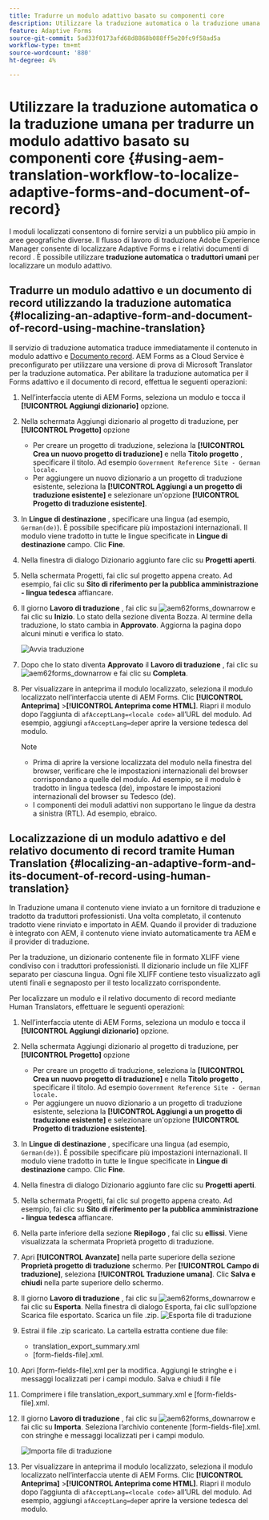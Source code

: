 ```yaml
---
title: Tradurre un modulo adattivo basato su componenti core
description: Utilizzare la traduzione automatica o la traduzione umana per tradurre un modulo adattivo basato su componenti core
feature: Adaptive Forms
source-git-commit: 5ad33f0173afd68d8868b088ff5e20fc9f58ad5a
workflow-type: tm+mt
source-wordcount: '880'
ht-degree: 4%

---
```


# Utilizzare la traduzione automatica o la traduzione umana per tradurre un modulo adattivo basato su componenti core {#using-aem-translation-workflow-to-localize-adaptive-forms-and-document-of-record}

I moduli localizzati consentono di fornire servizi a un pubblico più ampio in aree geografiche diverse. Il flusso di lavoro di traduzione Adobe Experience Manager consente di localizzare Adaptive Forms e i relativi documenti di record . È possibile utilizzare **traduzione automatica** o **traduttori umani** per localizzare un modulo adattivo.

## Tradurre un modulo adattivo e un documento di record utilizzando la traduzione automatica {#localizing-an-adaptive-form-and-document-of-record-using-machine-translation}

Il servizio di traduzione automatica traduce immediatamente il contenuto in modulo adattivo e [Documento record](/help/forms/generate-document-of-record-core-components.md). AEM Forms as a Cloud Service è preconfigurato per utilizzare una versione di prova di Microsoft Translator per la traduzione automatica. Per abilitare la traduzione automatica per il Forms adattivo e il documento di record, effettua le seguenti operazioni:

1. Nell’interfaccia utente di AEM Forms, seleziona un modulo e tocca il **[!UICONTROL Aggiungi dizionario]** opzione.
1. Nella schermata Aggiungi dizionario al progetto di traduzione, per **[!UICONTROL Progetto]** opzione

   * Per creare un progetto di traduzione, seleziona la **[!UICONTROL Crea un nuovo progetto di traduzione]** e nella **Titolo progetto** , specificare il titolo. Ad esempio `Government Reference Site - German locale.`
   * Per aggiungere un nuovo dizionario a un progetto di traduzione esistente, seleziona la **[!UICONTROL Aggiungi a un progetto di traduzione esistente]** e selezionare un&#39;opzione **[!UICONTROL Progetto di traduzione esistente]**.
1. In **Lingue di destinazione** , specificare una lingua (ad esempio, `German(de)`). È possibile specificare più impostazioni internazionali. Il modulo viene tradotto in tutte le lingue specificate in **Lingue di destinazione** campo. Clic **Fine**.
1. Nella finestra di dialogo Dizionario aggiunto fare clic su **Progetti aperti**.
1. Nella schermata Progetti, fai clic sul progetto appena creato. Ad esempio, fai clic su **Sito di riferimento per la pubblica amministrazione - lingua tedesca** affiancare.
1. Il giorno **Lavoro di traduzione** , fai clic su ![aem62forms_downarrow](assets/aem62forms_downarrow.png) e fai clic su **Inizio**. Lo stato della sezione diventa Bozza. Al termine della traduzione, lo stato cambia in **Approvato**. Aggiorna la pagina dopo alcuni minuti e verifica lo stato.

   ![Avvia traduzione](/help/forms/assets/adaptive-forms-core-components-start-translation.png)
1. Dopo che lo stato diventa **Approvato** il **Lavoro di traduzione** , fai clic su ![aem62forms_downarrow](assets/aem62forms_downarrow.png) e fai clic su **Completa**.

1. Per visualizzare in anteprima il modulo localizzato, seleziona il modulo localizzato nell’interfaccia utente di AEM Forms. Clic **[!UICONTROL Anteprima]** >**[!UICONTROL Anteprima come HTML]**. Riapri il modulo dopo l’aggiunta di `afAcceptLang=<locale code>` all’URL del modulo. Ad esempio, aggiungi `afAcceptLang=de`per aprire la versione tedesca del modulo.


   >[!NOTE]
   >
   >* Prima di aprire la versione localizzata del modulo nella finestra del browser, verificare che le impostazioni internazionali del browser corrispondano a quelle del modulo. Ad esempio, se il modulo è tradotto in lingua tedesca (de), impostare le impostazioni internazionali del browser su Tedesco (de).
   >* I componenti dei moduli adattivi non supportano le lingue da destra a sinistra (RTL). Ad esempio, ebraico.

<!-- 
   Along with the Adaptive form, the auto-generated document of record is also localized.

   For more information on Document of Record settings and configuration, see:

   [Document of Record Template](/help/forms/using/generate-document-of-record-for-non-xfa-based-adaptive-forms.md#p-document-of-record-template-configuration-p)

   [Document of Record settings](/help/forms/using/generate-document-of-record-for-non-xfa-based-adaptive-forms.md#p-document-of-record-settings-p)

1. [Customize the branding information of the document of record](/help/forms/using/generate-document-of-record-for-non-xfa-based-adaptive-forms.md) and ensure that the browser locale is set to the same language to which you have localized the Adaptive Form using machine language. The browser locale helps localize the branding information in the document of record.
1. To view the localized document of record, tap Generate Preview. The document of record PDF is generated and opened in a new tab in your browser.

-->

## Localizzazione di un modulo adattivo e del relativo documento di record tramite Human Translation {#localizing-an-adaptive-form-and-its-document-of-record-using-human-translation}

In Traduzione umana il contenuto viene inviato a un fornitore di traduzione e tradotto da traduttori professionisti. Una volta completato, il contenuto tradotto viene rinviato e importato in AEM. Quando il provider di traduzione è integrato con AEM, il contenuto viene inviato automaticamente tra AEM e il provider di traduzione.

Per la traduzione, un dizionario contenente file in formato XLIFF viene condiviso con i traduttori professionisti. Il dizionario include un file XLIFF separato per ciascuna lingua. Ogni file XLIFF contiene testo visualizzato agli utenti finali e segnaposto per il testo localizzato corrispondente.

Per localizzare un modulo e il relativo documento di record mediante Human Translators, effettuare le seguenti operazioni:

1. Nell’interfaccia utente di AEM Forms, seleziona un modulo e tocca il **[!UICONTROL Aggiungi dizionario]** opzione.
1. Nella schermata Aggiungi dizionario al progetto di traduzione, per **[!UICONTROL Progetto]** opzione

   * Per creare un progetto di traduzione, seleziona la **[!UICONTROL Crea un nuovo progetto di traduzione]** e nella **Titolo progetto** , specificare il titolo. Ad esempio `Government Reference Site - German locale.`
   * Per aggiungere un nuovo dizionario a un progetto di traduzione esistente, seleziona la **[!UICONTROL Aggiungi a un progetto di traduzione esistente]** e selezionare un&#39;opzione **[!UICONTROL Progetto di traduzione esistente]**.
1. In **Lingue di destinazione** , specificare una lingua (ad esempio, `German(de)`). È possibile specificare più impostazioni internazionali. Il modulo viene tradotto in tutte le lingue specificate in **Lingue di destinazione** campo. Clic **Fine**.
1. Nella finestra di dialogo Dizionario aggiunto fare clic su **Progetti aperti**.
1. Nella schermata Progetti, fai clic sul progetto appena creato. Ad esempio, fai clic su **Sito di riferimento per la pubblica amministrazione - lingua tedesca** affiancare.
1. Nella parte inferiore della sezione **Riepilogo** , fai clic su **ellissi**. Viene visualizzata la schermata Proprietà progetto di traduzione.
1. Apri **[!UICONTROL Avanzate]** nella parte superiore della sezione **Proprietà progetto di traduzione** schermo. Per **[!UICONTROL Campo di traduzione]**, seleziona **[!UICONTROL Traduzione umana]**. Clic **Salva e chiudi** nella parte superiore dello schermo.
1. Il giorno **Lavoro di traduzione** , fai clic su ![aem62forms_downarrow](assets/aem62forms_downarrow.png) e fai clic su **Esporta**. Nella finestra di dialogo Esporta, fai clic sull’opzione Scarica file esportato. Scarica un file .zip.
   ![Esporta file di traduzione](/help/forms/assets/adaptive-forms-core-components-start-translation-export.png)
1. Estrai il file .zip scaricato. La cartella estratta contiene due file:
   * translation_export_summary.xml
   * [form-fields-file].xml.
1. Apri [form-fields-file].xml per la modifica. Aggiungi le stringhe e i messaggi localizzati per i campi modulo. Salva e chiudi il file 
1. Comprimere i file translation_export_summary.xml e [form-fields-file].xml.
1. Il giorno **Lavoro di traduzione** , fai clic su ![aem62forms_downarrow](assets/aem62forms_downarrow.png) e fai clic su **Importa**. Seleziona l’archivio contenente [form-fields-file].xml. con stringhe e messaggi localizzati per i campi modulo.

   ![Importa file di traduzione](/help/forms/assets/adaptive-forms-core-components-start-translation-import.png)

1. Per visualizzare in anteprima il modulo localizzato, seleziona il modulo localizzato nell’interfaccia utente di AEM Forms. Clic **[!UICONTROL Anteprima]** >**[!UICONTROL Anteprima come HTML]**. Riapri il modulo dopo l’aggiunta di `afAcceptLang=<locale code>` all’URL del modulo. Ad esempio, aggiungi `afAcceptLang=de`per aprire la versione tedesca del modulo.
